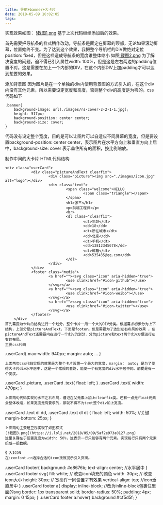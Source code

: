 ```yaml
---
title: 导航+banner+大卡片
date: 2018-05-09 10:02:05
tags:
---
```

实现效果如图：
[!截图1.png](https://i.loli.net/2018/05/09/5af256fd9bf4f.png)
基于上次代码继续添加后的效果。

首先需要把导航条的样式稍作改动，导航条是固定在屏幕的顶部，无论如果滚动屏幕，位置始终不变。为了达到这个效果，我把整个导航栏的DIV做绝对定位position: fixed，但是这样造成导航条的宽度谁整体缩小
如图[!截图2.png](https://i.loli.net/2018/05/09/5af25992a7480.png)
为了解决宽度的问题，迫不得已引入属性width: 100%，但是这是左右两边的padding位置不对。这是需要在加上一个内部的DIV，在这个内部DIV上加padding才可以达到想要的效果。

添加背景图
因为图片是在一个单独的div内使用背景图的方式引入的，在这个div内没有其他元素，所以需要设定宽度和高度，否则整个div的高度是为零的。css代码如下
```
.banner{
	background-image: url(./images/rs-cover-2-2-1-1.jpg);
	height: 517px;
	background-position: center center;
	background-size: cover;
}
```
代码没有设定整个宽度，目的是可以让图片可以自适应不同屏幕的宽度，但是要设置background-position: center center，表示图片在水平方向上和垂直方向上居中，background-size: cover 表示盖住所有的面积，按比例缩放。

制作中间的大卡片
HTML代码结构
```
<div class="userCard">
			<div class="pictureAndText clearfix">
					<div class="picture"><img src="./images/icon.jpg" alt="logo"></div>
					<div class="text">
							<span class="welcome">HELLO
									<span class="triangle"></span>
							</span>
							<h1>张三</h1>
							<p>前端工程师</p>
							<hr>
							<dl class="clearfix">
									<dt>年龄</dt>
									<dd>18</dd>
									<dt>所在城市</dt>
									<dd>北京</dd>
									<dt>手机</dt>
									<dd>13812345678</dd>
									<dt>邮箱</dt>
									<dd>535435@qq.com</dd>
							</dl>
					</div>
			</div>
			<footer class="media">
					<a href=""><svg class="icon" aria-hidden="true">
							<use xlink:href="#icon-github"></use>
					</svg></a>
					<a href=""><svg class="icon" aria-hidden="true">
							<use xlink:href="#icon-weibo"></use>
					</svg></a>
					<a href=""><svg class="icon" aria-hidden="true">
							<use xlink:href="#icon-twitter"></use>
					</svg></a>
			</footer>
	</div>
首先需要为卡片的结构进行一个划分，整个卡片一用一个大的DIV分类。根据需求初步分为上下结构，上部分是pictureAndText，下面是footer。但是需要为了达到左右布局的效果 ，在pictureAndText还需要内在进行一个div的划分，分为picture和text两个div方便进行左右的布局。
主要css代码
```
.userCard{
	max-width: 940px; 
	margin: auto;
	...
}
```
上面两句css代码实现的效果是为整个卡片设置一个最大的宽度，margin： auto; 是为了使得大卡片div水平居中，这是一个常规的套路，能使一个有宽度的div水平居中的。前提是有一个宽度。
```
.userCard .picture,
.userCard .text{
	float: left;
}
.userCard .text{
	width: 470px;
}
```
上面两句代码实现的水平左右布局，谨记在父元素上加上clearfix类。还有一点是float元素会整体收缩，如果宽度是有要求的，那就不得不为text整个div加上宽度。
```
.userCard .text dl dd,
.userCard .text dl dt {
	float: left;
	width: 50%; //关键
	margin-bottom: 25px;
}
```
上面两句主要是卫视实现了如图样式
[!截图3.png](https://i.loli.net/2018/05/09/5af2e973a0127.png)
这里关键在于设置宽度为width: 50%，这表示一行只能够有两个元素。实现每行只有两个元素组成一组数据。

引入ICON
在iconfont.cn选择合适的icon按照提示引入页面。
```
.userCard footer{
	background: #e8676b;
	text-align: center; //水平居中
}
.userCard footer svg{
	fill: white;       // 改变icon填充的颜色
	width: 30px;       // 改变icon大小
	height: 30px;      // 宽高许一同设置才有效果
	vertical-align: top;  //icon垂直居中
}
.userCard footer a{
	display: inline-block;   //改为inline-block包裹住里面的svg
	border: 1px transparent solid;
	border-radius: 50%;
	padding: 4px;
	margin: 0 15px;
}
.userCard footer a:hover{
	background:#cf5d5f;
}
```


